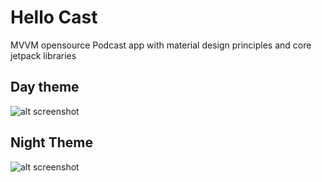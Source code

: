 # Hello Cast
MVVM opensource Podcast app with material design principles and core jetpack libraries


## Day theme
![alt screenshot](https://res.cloudinary.com/plartfomx/image/upload/v1621256492/hello-light_bmv7tp.png)


## Night Theme
![alt screenshot](https://res.cloudinary.com/plartfomx/image/upload/v1621256497/hello-night_rh64lp.png)
